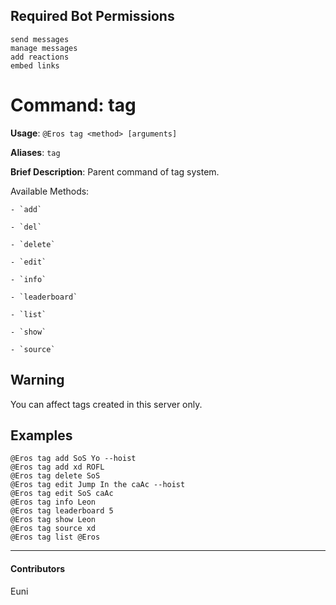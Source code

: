 ## Required Bot Permissions

```
send messages
manage messages
add reactions
embed links
```

# Command: tag


**Usage**: `@Eros tag <method> [arguments]`

**Aliases**: `tag`

**Brief Description**: Parent command of tag system.

Available Methods:

	- `add`

	- `del`

	- `delete`

	- `edit`

	- `info`

	- `leaderboard`

	- `list`

	- `show`

	- `source`



## Warning


You can affect tags created in this server only.

## Examples

```
@Eros tag add SoS Yo --hoist
@Eros tag add xd ROFL
@Eros tag delete SoS
@Eros tag edit Jump In the caAc --hoist
@Eros tag edit SoS caAc
@Eros tag info Leon
@Eros tag leaderboard 5
@Eros tag show Leon
@Eros tag source xd
@Eros tag list @Eros
```


---

#### Contributors


Euni
